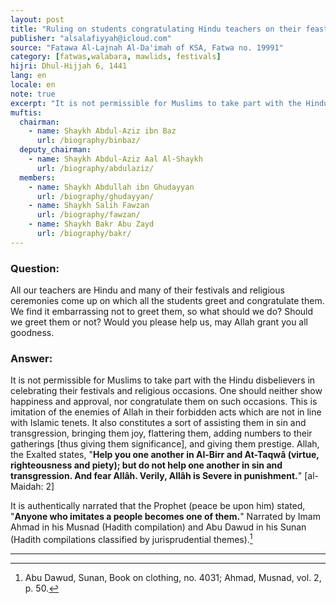 ```yaml
---
layout: post
title: "Ruling on students congratulating Hindu teachers on their feasts"
publisher: "alsalafiyyah@icloud.com"
source: "Fatawa Al-Lajnah Al-Da'imah of KSA, Fatwa no. 19991"
category: [fatwas,walabara, mawlids, festivals]
hijri: Dhul-Hijjah 6, 1441
lang: en
locale: en
note: true
excerpt: "It is not permissible for Muslims to take part with the Hindu disbelievers in celebrating their festivals and religious occasions."
muftis:
  chairman: 
    - name: Shaykh Abdul-Aziz ibn Baz
      url: /biography/binbaz/
  deputy_chairman:
    - name: Shaykh Abdul-Aziz Aal Al-Shaykh
      url: /biography/abdulaziz/
  members: 
    - name: Shaykh Abdullah ibn Ghudayyan
      url: /biography/ghudayyan/
    - name: Shaykh Salih Fawzan
      url: /biography/fawzan/
    - name: Shaykh Bakr Abu Zayd
      url: /biography/bakr/
---
```


### Question: 

All our teachers are Hindu and many of their festivals and religious ceremonies come up on which all the students greet and congratulate them. We find it embarrassing not to greet them, so what should we do? Should we greet them or not? Would you please help us, may Allah grant you all goodness.
 
### Answer:

It is not permissible for Muslims to take part with the Hindu disbelievers in celebrating their festivals and religious occasions. One should neither show happiness and approval, nor congratulate them on such occasions. This is imitation of the enemies of Allah in their forbidden acts which are not in line with Islamic tenets. It also constitutes a sort of assisting them in sin and transgression, bringing them joy, flattering them, adding numbers to their gatherings [thus giving them significance], and giving them prestige. Allah, the Exalted states, "**Help you one another in Al-Birr and At-Taqwâ (virtue, righteousness and piety); but do not help one another in sin and transgression. And fear Allâh. Verily, Allâh is Severe in punishment.**" [al-Maidah: 2] 

It is authentically narrated that the Prophet (peace be upon him) stated, "**Anyone who imitates a people becomes one of them.**" Narrated by Imam Ahmad in his Musnad (Hadith compilation) and Abu Dawud in his Sunan (Hadith compilations classified by jurisprudential themes).[^1]

---

[^1]: Abu Dawud, Sunan, Book on clothing, no. 4031; Ahmad, Musnad, vol. 2, p. 50.
